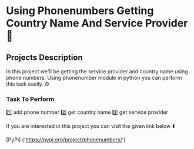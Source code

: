 # Using Phonenumbers Getting Country Name And Service Provider 📱 

## Projects Description 

In this project we'll be getting the service provider and country name using phone numbers.
Using phonenumber module in python you can perform this task easily. ☮️

### Task To Perform
1️⃣ add phone number
2️⃣ get country name
3️⃣ get service provider 

If you are interested in this project you can visit the given link below ⬇️

[PyPi] ('https://pypi.org/project/phonenumbers/')
